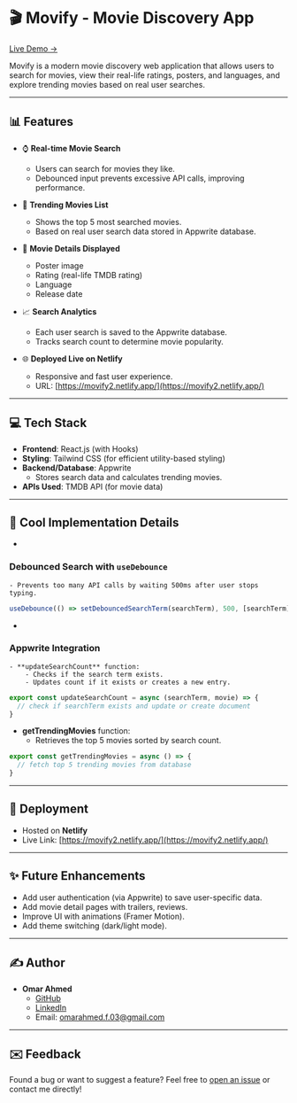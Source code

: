 # 🎬 Movify - Movie Discovery App

[Live Demo →](https://movify2.netlify.app/)

Movify is a modern movie discovery web application that allows users to search for movies, view their real-life ratings, posters, and languages, and explore trending movies based on real user searches.

---

## 📊 Features

- ⌚ **Real-time Movie Search**

    - Users can search for movies they like.
    - Debounced input prevents excessive API calls, improving performance.

- 🌟 **Trending Movies List**

    - Shows the top 5 most searched movies.
    - Based on real user search data stored in Appwrite database.

- 🍿 **Movie Details Displayed**

    - Poster image
    - Rating (real-life TMDB rating)
    - Language
    - Release date

- 📈 **Search Analytics**

    - Each user search is saved to the Appwrite database.
    - Tracks search count to determine movie popularity.

- 🌐 **Deployed Live on Netlify**

    - Responsive and fast user experience.
    - URL: [https://movify2.netlify.app/](https://movify2.netlify.app/)

---

## 💻 Tech Stack

- **Frontend**: React.js (with Hooks)
- **Styling**: Tailwind CSS (for efficient utility-based styling)
- **Backend/Database**: Appwrite
    - Stores search data and calculates trending movies.
- **APIs Used**: TMDB API (for movie data)

---

## 🚀 Cool Implementation Details

-
### Debounced Search with `useDebounce`
    - Prevents too many API calls by waiting 500ms after user stops typing.

```js
useDebounce(() => setDebouncedSearchTerm(searchTerm), 500, [searchTerm]);
```

-
### Appwrite Integration
    - **updateSearchCount** function:
        - Checks if the search term exists.
        - Updates count if it exists or creates a new entry.

```js
export const updateSearchCount = async (searchTerm, movie) => {
  // check if searchTerm exists and update or create document
}
```

- **getTrendingMovies** function:
    - Retrieves the top 5 movies sorted by search count.

```js
export const getTrendingMovies = async () => {
  // fetch top 5 trending movies from database
}
```

---

## 🌄 Deployment

- Hosted on **Netlify**
- Live Link: [https://movify2.netlify.app/](https://movify2.netlify.app/)

---

## ✨ Future Enhancements

- Add user authentication (via Appwrite) to save user-specific data.
- Add movie detail pages with trailers, reviews.
- Improve UI with animations (Framer Motion).
- Add theme switching (dark/light mode).

---

## ✍️ Author

- **Omar Ahmed**
    - [GitHub](https://github.com/omara03)
    - [LinkedIn](https://www.linkedin.com/in/omar-ahmed-941678229)
    - Email: [omarahmed.f.03@gmail.com](mailto\:omarahmed.f.03@gmail.com)

---

## ✉️ Feedback

Found a bug or want to suggest a feature? Feel free to [open an issue](https://github.com/omara03/Movie-App/issues) or contact me directly!

